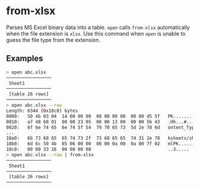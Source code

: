 # from-xlsx 

Parses MS Excel binary data into a table. `open` calls `from-xlsx` automatically when the file extension  is `xlsx`. Use this command when `open` is unable to guess the file type from the extension.

## Examples 

```sh 
> open abc.xlsx
─────────────────
 Sheet1 
─────────────────
 [table 26 rows] 
─────────────────
> open abc.xlsx --raw
Length: 6344 (0x18c8) bytes
0000:   50 4b 03 04  14 00 00 00  08 00 00 00  00 00 d5 5f   PK............._
0010:   a7 48 68 01  00 00 23 05  00 00 13 00  00 00 5b 43   .Hh...#.......[C
0020:   6f 6e 74 65  6e 74 5f 54  79 70 65 73  5d 2e 78 6d   ontent_Types].xm
... 
18a0:   6b 73 68 65  65 74 73 2f  73 68 65 65  74 31 2e 78   ksheets/sheet1.x
18b0:   6d 6c 50 4b  05 06 00 00  00 00 0a 00  0a 00 7f 02   mlPK............
18c0:   00 00 33 16  00 00 00 00                             ..3.....
> open abc.xlsx --raw | from-xlsx
─────────────────
 Sheet1 
─────────────────
 [table 26 rows] 
─────────────────
```
